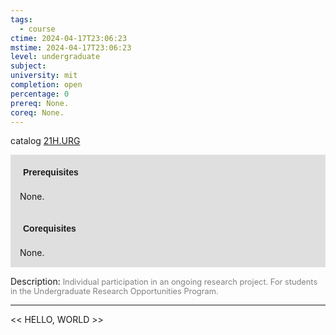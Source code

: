 ```yaml
---
tags:
  - course
ctime: 2024-04-17T23:06:23
mstime: 2024-04-17T23:06:23
level: undergraduate
subject: 
university: mit
completion: open
percentage: 0
prereq: None.
coreq: None.
---
```


catalog [21H.URG](http://student.mit.edu/catalog/m21Hb.html#21H.URG)

<span style="display: block; padding: 15px; background-color: rgb(100, 100, 100, 0.2);"><font id="m_prereq2392_0" style="display: block; font-family: Arial, sans-serif; font-weight: bold; padding: 5px">Prerequisites</font><br><span id="prereq2392_0">None.</span></span>
<span style="display: block; padding: 15px; background-color: rgb(100, 100, 100, 0.2);"><font id="m_coreq2392_0" style="display: block; font-family: Arial, sans-serif; font-weight: bold; padding: 5px">Corequisites</font><br><span id="coreq2392_0">None.</span></span>

<font style="">Description:</font>
<font style="color: grey; font-size: 0.8rem;">Individual participation in an ongoing research project. For students in the Undergraduate Research Opportunities Program.</font>



---

<< HELLO, WORLD >>
